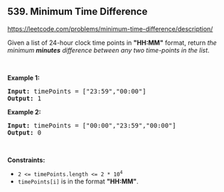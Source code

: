 ## 539. Minimum Time Difference

<https://leetcode.com/problems/minimum-time-difference/description/>

<div class="elfjS" data-track-load="description_content">Given a list of 24-hour clock time points in <strong>"HH:MM"</strong> format, return <em>the minimum <b>minutes</b> difference between any two time-points in the list</em>.
<p>&nbsp;</p>
<p><strong class="example">Example 1:</strong></p>
<pre><strong>Input:</strong> timePoints = ["23:59","00:00"]
<strong>Output:</strong> 1
</pre><p><strong class="example">Example 2:</strong></p>
<pre><strong>Input:</strong> timePoints = ["00:00","23:59","00:00"]
<strong>Output:</strong> 0
</pre>
<p>&nbsp;</p>
<p><strong>Constraints:</strong></p>

<ul>
 <li><code>2 &lt;= timePoints.length &lt;= 2 * 10<sup>4</sup></code></li>
 <li><code>timePoints[i]</code> is in the format <strong>"HH:MM"</strong>.</li>
</ul>
</div>

